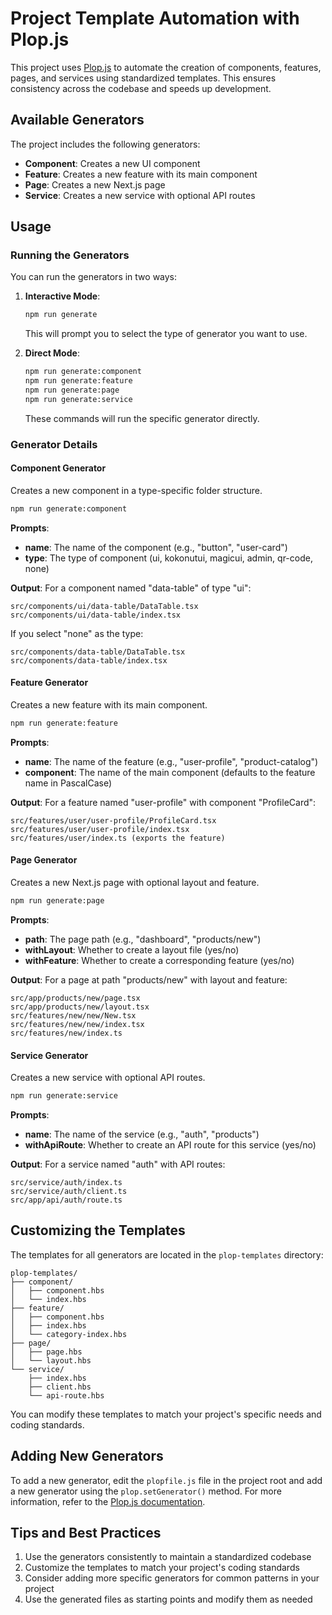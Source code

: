 # Project Template Automation with Plop.js

This project uses [Plop.js](https://plopjs.com) to automate the creation of components, features, pages, and services using standardized templates. This ensures consistency across the codebase and speeds up development.

## Available Generators

The project includes the following generators:

- **Component**: Creates a new UI component
- **Feature**: Creates a new feature with its main component
- **Page**: Creates a new Next.js page
- **Service**: Creates a new service with optional API routes

## Usage

### Running the Generators

You can run the generators in two ways:

1. **Interactive Mode**:

   ```bash
   npm run generate
   ```

   This will prompt you to select the type of generator you want to use.

2. **Direct Mode**:

   ```bash
   npm run generate:component
   npm run generate:feature
   npm run generate:page
   npm run generate:service
   ```

   These commands will run the specific generator directly.

### Generator Details

#### Component Generator

Creates a new component in a type-specific folder structure.

```bash
npm run generate:component
```

**Prompts**:

- **name**: The name of the component (e.g., "button", "user-card")
- **type**: The type of component (ui, kokonutui, magicui, admin, qr-code, none)

**Output**:
For a component named "data-table" of type "ui":

```
src/components/ui/data-table/DataTable.tsx
src/components/ui/data-table/index.tsx
```

If you select "none" as the type:

```
src/components/data-table/DataTable.tsx
src/components/data-table/index.tsx
```

#### Feature Generator

Creates a new feature with its main component.

```bash
npm run generate:feature
```

**Prompts**:

- **name**: The name of the feature (e.g., "user-profile", "product-catalog")
- **component**: The name of the main component (defaults to the feature name in PascalCase)

**Output**:
For a feature named "user-profile" with component "ProfileCard":

```
src/features/user/user-profile/ProfileCard.tsx
src/features/user/user-profile/index.tsx
src/features/user/index.ts (exports the feature)
```

#### Page Generator

Creates a new Next.js page with optional layout and feature.

```bash
npm run generate:page
```

**Prompts**:

- **path**: The page path (e.g., "dashboard", "products/new")
- **withLayout**: Whether to create a layout file (yes/no)
- **withFeature**: Whether to create a corresponding feature (yes/no)

**Output**:
For a page at path "products/new" with layout and feature:

```
src/app/products/new/page.tsx
src/app/products/new/layout.tsx
src/features/new/new/New.tsx
src/features/new/new/index.tsx
src/features/new/index.ts
```

#### Service Generator

Creates a new service with optional API routes.

```bash
npm run generate:service
```

**Prompts**:

- **name**: The name of the service (e.g., "auth", "products")
- **withApiRoute**: Whether to create an API route for this service (yes/no)

**Output**:
For a service named "auth" with API routes:

```
src/service/auth/index.ts
src/service/auth/client.ts
src/app/api/auth/route.ts
```

## Customizing the Templates

The templates for all generators are located in the `plop-templates` directory:

```
plop-templates/
├── component/
│   ├── component.hbs
│   └── index.hbs
├── feature/
│   ├── component.hbs
│   ├── index.hbs
│   └── category-index.hbs
├── page/
│   ├── page.hbs
│   └── layout.hbs
└── service/
    ├── index.hbs
    ├── client.hbs
    └── api-route.hbs
```

You can modify these templates to match your project's specific needs and coding standards.

## Adding New Generators

To add a new generator, edit the `plopfile.js` file in the project root and add a new generator using the `plop.setGenerator()` method. For more information, refer to the [Plop.js documentation](https://plopjs.com/documentation/#getting-started).

## Tips and Best Practices

1. Use the generators consistently to maintain a standardized codebase
2. Customize the templates to match your project's coding standards
3. Consider adding more specific generators for common patterns in your project
4. Use the generated files as starting points and modify them as needed
